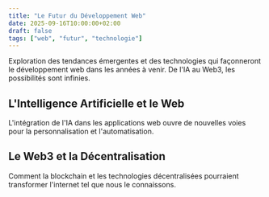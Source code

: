 ```yaml
---
title: "Le Futur du Développement Web"
date: 2025-09-16T10:00:00+02:00
draft: false
tags: ["web", "futur", "technologie"]
---
```

Exploration des tendances émergentes et des technologies qui façonneront le développement web dans les années à venir. De l'IA au Web3, les possibilités sont infinies.

## L'Intelligence Artificielle et le Web
L'intégration de l'IA dans les applications web ouvre de nouvelles voies pour la personnalisation et l'automatisation.

## Le Web3 et la Décentralisation
Comment la blockchain et les technologies décentralisées pourraient transformer l'internet tel que nous le connaissons.
